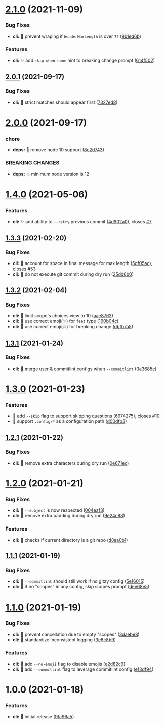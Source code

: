 # [2.1.0](https://github.com/jimmy-guzman/gitzy/compare/v2.0.1...v2.1.0) (2021-11-09)


### Bug Fixes

* **cli:** 🐛 prevent wraping if `headerMaxLength` is over `72` ([9b1ed6b](https://github.com/jimmy-guzman/gitzy/commit/9b1ed6b384cb67ffcb0de0b779ded868a83f1c3a))


### Features

* **cli:** ✨ add `skip when none` hint to breaking change prompt ([614f502](https://github.com/jimmy-guzman/gitzy/commit/614f502210c4ae49c203ce12599737d4a3090422))

## [2.0.1](https://github.com/jimmy-guzman/gitzy/compare/v2.0.0...v2.0.1) (2021-09-17)


### Bug Fixes

* **cli:** 🐛 strict matches should appear first ([7327ed8](https://github.com/jimmy-guzman/gitzy/commit/7327ed857f090d96de79c1f2dc821eba9a340284))

# [2.0.0](https://github.com/jimmy-guzman/gitzy/compare/v1.4.0...v2.0.0) (2021-09-17)


### chore

* **deps:** 🤖 remove node 10 support ([8e2d743](https://github.com/jimmy-guzman/gitzy/commit/8e2d7433db39acf1cf504e95b929e9f806e766f2))


### BREAKING CHANGES

* **deps:** 💥 minimum node version is 12

# [1.4.0](https://github.com/jimmy-guzman/gitzy/compare/v1.3.3...v1.4.0) (2021-05-06)


### Features

* **cli:** ✨ add ability to `--retry` previous commit ([4d902a0](https://github.com/jimmy-guzman/gitzy/commit/4d902a03424e705c0e038ab51ce1eb17a059d84d)), closes [#7](https://github.com/jimmy-guzman/gitzy/issues/7)

## [1.3.3](https://github.com/jimmy-guzman/gitzy/compare/v1.3.2...v1.3.3) (2021-02-20)


### Bug Fixes

* **cli:** 🐛 account for space in final message for max length ([5df05ac](https://github.com/jimmy-guzman/gitzy/commit/5df05ac0d2d88409c1de946d254c6ff4a9b86b26)), closes [#53](https://github.com/jimmy-guzman/gitzy/issues/53)
* **cli:** 🐛 do not execute git commit during dry run ([25dd6b0](https://github.com/jimmy-guzman/gitzy/commit/25dd6b05e6510362e2770631150cd964f8348c1b))

## [1.3.2](https://github.com/jimmy-guzman/gitzy/compare/v1.3.1...v1.3.2) (2021-02-04)


### Bug Fixes

* **cli:** 🐛 limit scope's choices view to 10 ([aae8763](https://github.com/jimmy-guzman/gitzy/commit/aae8763014a7cdcb3b40ff382c2dca4dbb73aa05))
* **cli:** 🐛 use correct emoji(✨) for `feat` type ([190b04c](https://github.com/jimmy-guzman/gitzy/commit/190b04c4dab7fbf0af1b8002b3a356e57622223e))
* **cli:** 🐛 use correct emoji(💥) for breaking change ([dbfb7a5](https://github.com/jimmy-guzman/gitzy/commit/dbfb7a561dc7ab3901b48c6a5da00583a640e26a))

## [1.3.1](https://github.com/jimmy-guzman/gitzy/compare/v1.3.0...v1.3.1) (2021-01-24)


### Bug Fixes

* **cli:** 🐛 merge user & commitlint configs when `--commitlint` ([0a3685c](https://github.com/jimmy-guzman/gitzy/commit/0a3685c7c32eb03079124a4760f4152977067ded))

# [1.3.0](https://github.com/jimmy-guzman/gitzy/compare/v1.2.1...v1.3.0) (2021-01-23)


### Features

* 🎸 add `--skip` flag to support skipping questions ([6974275](https://github.com/jimmy-guzman/gitzy/commit/69742753d44b680d1d4c91b2b6ceb116de13cce6)), closes [#10](https://github.com/jimmy-guzman/gitzy/issues/10)
* 🎸 support `.config/*` as a configuration path ([d00dfb3](https://github.com/jimmy-guzman/gitzy/commit/d00dfb31d878cf381b47a817e28903b8b1ced3dc))

## [1.2.1](https://github.com/jimmy-guzman/gitzy/compare/v1.2.0...v1.2.1) (2021-01-22)


### Bug Fixes

* **cli:** 🐛 remove extra characters during dry run ([0e671ec](https://github.com/jimmy-guzman/gitzy/commit/0e671ec41eb3e4b5f0f0dbada4718bef8e99a6a0))

# [1.2.0](https://github.com/jimmy-guzman/gitzy/compare/v1.1.1...v1.2.0) (2021-01-21)


### Bug Fixes

* **cli:** 🐛 `--subject` is now respected ([004eaf3](https://github.com/jimmy-guzman/gitzy/commit/004eaf320e3f93c3b72ae12b94c7c5c3ae554fbf))
* **cli:** 🐛 remove extra padding during dry run ([9e24c88](https://github.com/jimmy-guzman/gitzy/commit/9e24c8840f32aa680da8fd443b6187c02dffa9c3))


### Features

* **cli:** 🎸 checks if current directory is a git repo ([d8aa0b1](https://github.com/jimmy-guzman/gitzy/commit/d8aa0b18b6f6d121afe0e3efd08b7da9a8cd777f))

## [1.1.1](https://github.com/jimmy-guzman/gitzy/compare/v1.1.0...v1.1.1) (2021-01-19)


### Bug Fixes

* **cli:** 🐛 `--commitlint` should still work if no gitzy config ([5e16015](https://github.com/jimmy-guzman/gitzy/commit/5e16015cb259f7e67eaea4bf9565bc48cacc3073))
* **cli:** 🐛 if no "scopes" in any config, skip scopes prompt ([dee68e5](https://github.com/jimmy-guzman/gitzy/commit/dee68e5783fa8de65d60f233b3cb53190a047c49))

# [1.1.0](https://github.com/jimmy-guzman/gitzy/compare/v1.0.0...v1.1.0) (2021-01-19)


### Bug Fixes

* **cli:** 🐛 prevent cancellation due to empty "scopes" ([3daebe8](https://github.com/jimmy-guzman/gitzy/commit/3daebe8f82dd0141d0156e847a4abf1889f6e0a8))
* **cli:** 🐛 standardize inconsistent logging ([3e6c8b9](https://github.com/jimmy-guzman/gitzy/commit/3e6c8b9fcf45500fab3b4992a7c75d2bca2fa5c5))


### Features

* **cli:** 🎸 add `--no-emoji` flag to disable emojis ([e2d82c9](https://github.com/jimmy-guzman/gitzy/commit/e2d82c97c8a4cf2ec54476e41e7d2e31c6377664))
* **cli:** 🎸 add `--commitlint` flag to leverage commitlint config ([ef3df94](https://github.com/jimmy-guzman/gitzy/commit/ef3df942b98fb279079ad60c7754214663c4d6bc))

# 1.0.0 (2021-01-18)


### Features

* **cli:** 🎸 initial release ([9fc96a5](https://github.com/jimmy-guzman/gitzy/commit/9fc96a524991f730db403b569a954ce64a2c7579))

